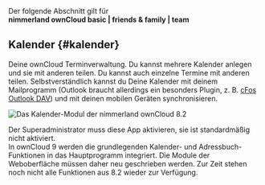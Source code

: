 <div class="alert alert-info">
Der folgende Abschnitt gilt für <br>
<strong>nimmerland ownCloud basic | friends & family | team</strong>
</div>

## Kalender {#kalender}

Deine ownCloud Terminverwaltung. Du kannst mehrere Kalender anlegen und sie mit anderen teilen. Du kannst auch einzelne Termine mit anderen teilen. Selbstverständlich kannst du Deine Kalender mit deinem Mailprogramm (Outlook braucht allerdings ein besonders Plugin, z. B. [cFos Outlook DAV](http://www.cfos.de/de/download/download.htm?__ntrack_pv=1)) und mit deinen mobilen Geräten synchronisieren.

![Das Kalender-Modul der nimmerland ownCloud 8.2](https://lehre.nimmerland.de/index.php/s/jcO8Heigg7BnLSN/download)

<div class="alert alert-info">
Der Superadministrator muss diese App aktivieren, sie ist standardmäßig nicht aktiviert.
</div>

<div class="alert alert-warning">
In ownCloud 9 werden die grundlegenden Kalender- und Adressbuch-Funktionen in das Hauptprogramm integriert. Die Module der Weboberfläche müssen daher neu geschrieben werden. Zur Zeit stehen noch nicht alle Funktionen aus 8.2 wieder zur Verfügung.
</div>

